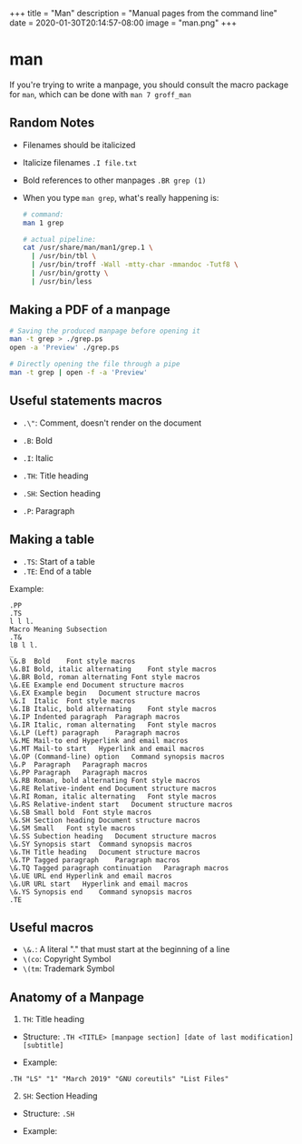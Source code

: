 +++
title = "Man"
description = "Manual pages from the command line"
date = 2020-01-30T20:14:57-08:00
image = "man.png"
+++

# man

If you're trying to write a manpage, you should consult the macro package for `man`, which can be done with `man 7 groff_man`

## Random Notes

* Filenames should be italicized
* Italicize filenames `.I file.txt`
* Bold references to other manpages `.BR grep (1)`

* When you type `man grep`, what's really happening is:

  ```sh
  # command:
  man 1 grep

  # actual pipeline:
  cat /usr/share/man/man1/grep.1 \
    | /usr/bin/tbl \
    | /usr/bin/troff -Wall -mtty-char -mmandoc -Tutf8 \
    | /usr/bin/grotty \
    | /usr/bin/less
  ```

## Making a PDF of a manpage

```sh
# Saving the produced manpage before opening it
man -t grep > ./grep.ps
open -a 'Preview' ./grep.ps

# Directly opening the file through a pipe
man -t grep | open -f -a 'Preview'
```

## Useful statements macros

* `.\"`: Comment, doesn't render on the document

* `.B`: Bold
* `.I`: Italic

* `.TH`: Title heading
* `.SH`: Section heading
* `.P`: Paragraph

## Making a table

* `.TS`: Start of a table
* `.TE`: End of a table

Example:

  ```groff
  .PP
  .TS
  l l l.
  Macro	Meaning	Subsection
  .T&
  lB l l.
  _
  \&.B	Bold	Font style macros
  \&.BI	Bold, italic alternating	Font style macros
  \&.BR	Bold, roman alternating	Font style macros
  \&.EE	Example end	Document structure macros
  \&.EX	Example begin	Document structure macros
  \&.I	Italic	Font style macros
  \&.IB	Italic, bold alternating	Font style macros
  \&.IP	Indented paragraph	Paragraph macros
  \&.IR	Italic, roman alternating	Font style macros
  \&.LP	(Left) paragraph	Paragraph macros
  \&.ME	Mail-to end	Hyperlink and email macros
  \&.MT	Mail-to start	Hyperlink and email macros
  \&.OP	(Command-line) option	Command synopsis macros
  \&.P	Paragraph	Paragraph macros
  \&.PP	Paragraph	Paragraph macros
  \&.RB	Roman, bold alternating	Font style macros
  \&.RE	Relative-indent end	Document structure macros
  \&.RI	Roman, italic alternating	Font style macros
  \&.RS	Relative-indent start	Document structure macros
  \&.SB	Small bold	Font style macros
  \&.SH	Section heading	Document structure macros
  \&.SM	Small	Font style macros
  \&.SS	Subection heading	Document structure macros
  \&.SY	Synopsis start	Command synopsis macros
  \&.TH	Title heading	Document structure macros
  \&.TP	Tagged paragraph	Paragraph macros
  \&.TQ	Tagged paragraph continuation	Paragraph macros
  \&.UE	URL end	Hyperlink and email macros
  \&.UR	URL start	Hyperlink and email macros
  \&.YS	Synopsis end	Command synopsis macros
  .TE
  ```

## Useful macros

* `\&.`: A literal "." that must start at the beginning of a line
* `\(co`: Copyright Symbol
* `\(tm`: Trademark Symbol

## Anatomy of a Manpage

1. `TH`: Title heading

  - Structure: `.TH <TITLE> [manpage section] [date of last modification] [subtitle]`

  - Example:

  ```groff
  .TH "LS" "1" "March 2019" "GNU coreutils" "List Files"
  ```

2. `SH`: Section Heading

  - Structure: `.SH`

  - Example:

  ```groff

  ```
